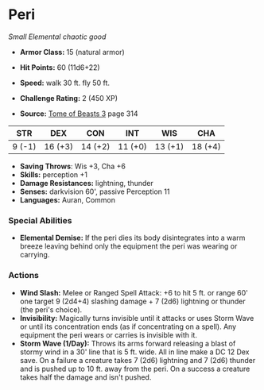 # Peri

*Small* *Elemental* *chaotic good*

- **Armor Class:** 15 (natural armor)
- **Hit Points:** 60 (11d6+22)
- **Speed:** walk 30 ft. fly 50 ft.

- **Challenge Rating:** 2 (450 XP)
- **Source:** [Tome of Beasts 3](https://koboldpress.com/kpstore/product/tome-of-beasts-3-for-5th-edition/) page 314

| STR | DEX | CON | INT | WIS | CHA |
| --- | --- | --- | --- | --- | --- |
| 9 (-1) | 16 (+3) | 14 (+2) | 11 (+0) | 13 (+1) | 18 (+4) |

- **Saving Throws**: Wis +3, Cha +6
- **Skills:** perception +1
- **Damage Resistances:** lightning, thunder
- **Senses:** darkvision 60', passive Perception 11
- **Languages:** Auran, Common

### Special Abilities

- **Elemental Demise:** If the peri dies its body disintegrates into a warm breeze leaving behind only the equipment the peri was wearing or carrying.

### Actions

- **Wind Slash:** Melee or Ranged Spell Attack: +6 to hit 5 ft. or range 60' one target 9 (2d4+4) slashing damage + 7 (2d6) lightning or thunder (the peri's choice). 
- **Invisibility:** Magically turns invisible until it attacks or uses Storm Wave or until its concentration ends (as if concentrating on a spell). Any equipment the peri wears or carries is invisible with it.
- **Storm Wave (1/Day):** Throws its arms forward releasing a blast of stormy wind in a 30' line that is 5 ft. wide. All in line make a DC 12 Dex save. On a failure a creature takes 7 (2d6) lightning and 7 (2d6) thunder and is pushed up to 10 ft. away from the peri. On a success a creature takes half the damage and isn't pushed.


